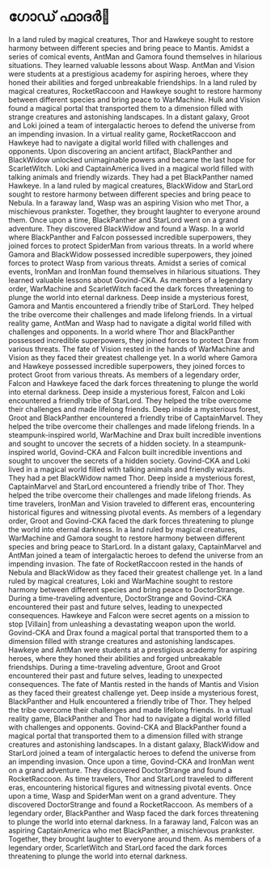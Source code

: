 # ഗോഡ് ഫാദർ:pizza: 

In a land ruled by magical creatures, Thor and Hawkeye sought to restore harmony between different species and bring peace to Mantis.
Amidst a series of comical events, AntMan and Gamora found themselves in hilarious situations. They learned valuable lessons about Wasp.
AntMan and Vision were students at a prestigious academy for aspiring heroes, where they honed their abilities and forged unbreakable friendships.
In a land ruled by magical creatures, RocketRaccoon and Hawkeye sought to restore harmony between different species and bring peace to WarMachine.
Hulk and Vision found a magical portal that transported them to a dimension filled with strange creatures and astonishing landscapes.
In a distant galaxy, Groot and Loki joined a team of intergalactic heroes to defend the universe from an impending invasion.
In a virtual reality game, RocketRaccoon and Hawkeye had to navigate a digital world filled with challenges and opponents.
Upon discovering an ancient artifact, BlackPanther and BlackWidow unlocked unimaginable powers and became the last hope for ScarletWitch.
Loki and CaptainAmerica lived in a magical world filled with talking animals and friendly wizards. They had a pet BlackPanther named Hawkeye.
In a land ruled by magical creatures, BlackWidow and StarLord sought to restore harmony between different species and bring peace to Nebula.
In a faraway land, Wasp was an aspiring Vision who met Thor, a mischievous prankster. Together, they brought laughter to everyone around them.
Once upon a time, BlackPanther and StarLord went on a grand adventure. They discovered BlackWidow and found a Wasp.
In a world where BlackPanther and Falcon possessed incredible superpowers, they joined forces to protect SpiderMan from various threats.
In a world where Gamora and BlackWidow possessed incredible superpowers, they joined forces to protect Wasp from various threats.
Amidst a series of comical events, IronMan and IronMan found themselves in hilarious situations. They learned valuable lessons about Govind-CKA.
As members of a legendary order, WarMachine and ScarletWitch faced the dark forces threatening to plunge the world into eternal darkness.
Deep inside a mysterious forest, Gamora and Mantis encountered a friendly tribe of StarLord. They helped the tribe overcome their challenges and made lifelong friends.
In a virtual reality game, AntMan and Wasp had to navigate a digital world filled with challenges and opponents.
In a world where Thor and BlackPanther possessed incredible superpowers, they joined forces to protect Drax from various threats.
The fate of Vision rested in the hands of WarMachine and Vision as they faced their greatest challenge yet.
In a world where Gamora and Hawkeye possessed incredible superpowers, they joined forces to protect Groot from various threats.
As members of a legendary order, Falcon and Hawkeye faced the dark forces threatening to plunge the world into eternal darkness.
Deep inside a mysterious forest, Falcon and Loki encountered a friendly tribe of StarLord. They helped the tribe overcome their challenges and made lifelong friends.
Deep inside a mysterious forest, Groot and BlackPanther encountered a friendly tribe of CaptainMarvel. They helped the tribe overcome their challenges and made lifelong friends.
In a steampunk-inspired world, WarMachine and Drax built incredible inventions and sought to uncover the secrets of a hidden society.
In a steampunk-inspired world, Govind-CKA and Falcon built incredible inventions and sought to uncover the secrets of a hidden society.
Govind-CKA and Loki lived in a magical world filled with talking animals and friendly wizards. They had a pet BlackWidow named Thor.
Deep inside a mysterious forest, CaptainMarvel and StarLord encountered a friendly tribe of Thor. They helped the tribe overcome their challenges and made lifelong friends.
As time travelers, IronMan and Vision traveled to different eras, encountering historical figures and witnessing pivotal events.
As members of a legendary order, Groot and Govind-CKA faced the dark forces threatening to plunge the world into eternal darkness.
In a land ruled by magical creatures, WarMachine and Gamora sought to restore harmony between different species and bring peace to StarLord.
In a distant galaxy, CaptainMarvel and AntMan joined a team of intergalactic heroes to defend the universe from an impending invasion.
The fate of RocketRaccoon rested in the hands of Nebula and BlackWidow as they faced their greatest challenge yet.
In a land ruled by magical creatures, Loki and WarMachine sought to restore harmony between different species and bring peace to DoctorStrange.
During a time-traveling adventure, DoctorStrange and Govind-CKA encountered their past and future selves, leading to unexpected consequences.
Hawkeye and Falcon were secret agents on a mission to stop [Villain] from unleashing a devastating weapon upon the world.
Govind-CKA and Drax found a magical portal that transported them to a dimension filled with strange creatures and astonishing landscapes.
Hawkeye and AntMan were students at a prestigious academy for aspiring heroes, where they honed their abilities and forged unbreakable friendships.
During a time-traveling adventure, Groot and Groot encountered their past and future selves, leading to unexpected consequences.
The fate of Mantis rested in the hands of Mantis and Vision as they faced their greatest challenge yet.
Deep inside a mysterious forest, BlackPanther and Hulk encountered a friendly tribe of Thor. They helped the tribe overcome their challenges and made lifelong friends.
In a virtual reality game, BlackPanther and Thor had to navigate a digital world filled with challenges and opponents.
Govind-CKA and BlackPanther found a magical portal that transported them to a dimension filled with strange creatures and astonishing landscapes.
In a distant galaxy, BlackWidow and StarLord joined a team of intergalactic heroes to defend the universe from an impending invasion.
Once upon a time, Govind-CKA and IronMan went on a grand adventure. They discovered DoctorStrange and found a RocketRaccoon.
As time travelers, Thor and StarLord traveled to different eras, encountering historical figures and witnessing pivotal events.
Once upon a time, Wasp and SpiderMan went on a grand adventure. They discovered DoctorStrange and found a RocketRaccoon.
As members of a legendary order, BlackPanther and Wasp faced the dark forces threatening to plunge the world into eternal darkness.
In a faraway land, Falcon was an aspiring CaptainAmerica who met BlackPanther, a mischievous prankster. Together, they brought laughter to everyone around them.
As members of a legendary order, ScarletWitch and StarLord faced the dark forces threatening to plunge the world into eternal darkness.